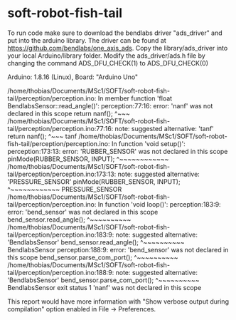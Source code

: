 # soft-robot-fish-tail

To run code make sure to download the bendlabs driver "ads_driver" and put into the arduino library.
The driver can be found at https://github.com/bendlabs/one_axis_ads.
Copy the library/ads_driver into your local Arduino/library folder.
Modify the ads_driver/ads.h file by changing the command ADS_DFU_CHECK(1) to ADS_DFU_CHECK(0)


Arduino: 1.8.16 (Linux), Board: "Arduino Uno"

/home/thobias/Documents/MSc1/SOFT/soft-robot-fish-tail/perception/perception.ino: In member function 'float BendlabsSensor::read_angle()':
perception:77:16: error: 'nanf' was not declared in this scope
         return nanf();
                ^~~~
/home/thobias/Documents/MSc1/SOFT/soft-robot-fish-tail/perception/perception.ino:77:16: note: suggested alternative: 'tanf'
         return nanf();
                ^~~~
                tanf
/home/thobias/Documents/MSc1/SOFT/soft-robot-fish-tail/perception/perception.ino: In function 'void setup()':
perception:173:13: error: 'RUBBER_SENSOR' was not declared in this scope
     pinMode(RUBBER_SENSOR, INPUT);
             ^~~~~~~~~~~~~
/home/thobias/Documents/MSc1/SOFT/soft-robot-fish-tail/perception/perception.ino:173:13: note: suggested alternative: 'PRESSURE_SENSOR'
     pinMode(RUBBER_SENSOR, INPUT);
             ^~~~~~~~~~~~~
             PRESSURE_SENSOR
/home/thobias/Documents/MSc1/SOFT/soft-robot-fish-tail/perception/perception.ino: In function 'void loop()':
perception:183:9: error: 'bend_sensor' was not declared in this scope
         bend_sensor.read_angle();
         ^~~~~~~~~~~
/home/thobias/Documents/MSc1/SOFT/soft-robot-fish-tail/perception/perception.ino:183:9: note: suggested alternative: 'BendlabsSensor'
         bend_sensor.read_angle();
         ^~~~~~~~~~~
         BendlabsSensor
perception:188:9: error: 'bend_sensor' was not declared in this scope
         bend_sensor.parse_com_port();
         ^~~~~~~~~~~
/home/thobias/Documents/MSc1/SOFT/soft-robot-fish-tail/perception/perception.ino:188:9: note: suggested alternative: 'BendlabsSensor'
         bend_sensor.parse_com_port();
         ^~~~~~~~~~~
         BendlabsSensor
exit status 1
'nanf' was not declared in this scope


This report would have more information with
"Show verbose output during compilation"
option enabled in File -> Preferences.
